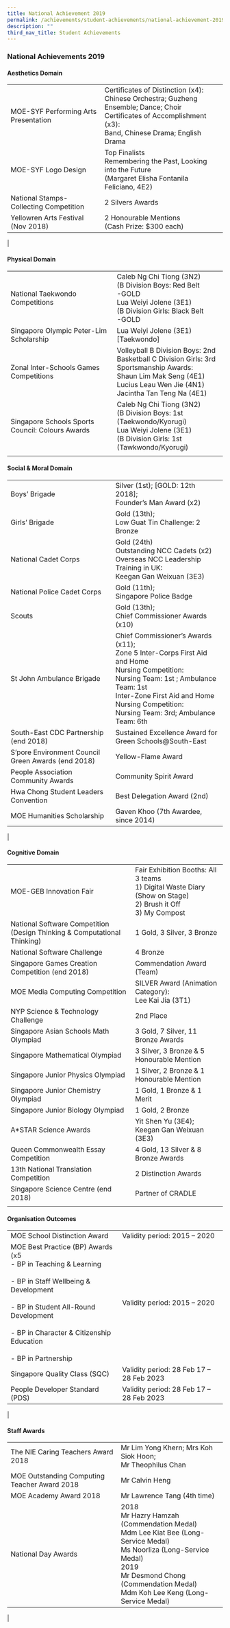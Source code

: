 ```yaml
---
title: National Achievement 2019
permalink: /achievements/student-achievements/national-achievement-2019/
description: ""
third_nav_title: Student Achievements
---
```

### **National Achievements 2019**

#### **Aesthetics Domain**

|  |  |
|---|---|
| MOE-SYF Performing Arts Presentation | Certificates of Distinction (x4):<br>Chinese Orchestra; Guzheng Ensemble; Dance; Choir<br>Certificates of Accomplishment (x3):<br>Band, Chinese Drama; English Drama |
| MOE-SYF Logo Design | Top Finalists<br>Remembering the Past, Looking into the Future<br>(Margaret Elisha Fontanila Feliciano, 4E2) |
| National Stamps-Collecting Competition | 2 Silvers Awards |
| Yellowren Arts Festival (Nov 2018) | 2 Honourable Mentions<br>(Cash Prize: $300 each) |
|

#### **Physical Domain**

|  |  |
|---|---|
| National Taekwondo Competitions | Caleb Ng Chi Tiong (3N2)<br>(B Division Boys: Red Belt<br>-GOLD<br>Lua Weiyi Jolene (3E1)<br>(B Division Girls: Black Belt<br>-GOLD |
| Singapore Olympic Peter-Lim Scholarship | Lua Weiyi Jolene (3E1) [Taekwondo] |
| Zonal Inter-Schools Games Competitions | Volleyball B Division Boys: 2nd<br>Basketball C Division Girls: 3rd<br>Sportsmanship Awards:<br>Shaun Lim Mak Seng (4E1)<br>Lucius Leau Wen Jie (4N1)<br>Jacintha Tan Teng Na (4E1) |
| Singapore Schools Sports Council: Colours Awards | Caleb Ng Chi Tiong (3N2)<br>(B Division Boys: 1st (Taekwondo/Kyorugi)<br>Lua Weiyi Jolene (3E1)<br>(B Division Girls: 1st (Tawkwondo/Kyorugi) |
|  |  |

#### **Social & Moral Domain**

|  |  |
|---|---|
| Boys’ Brigade | Silver (1st);  [GOLD: 12th 2018];<br>Founder’s Man Award (x2) |
| Girls’ Brigade | Gold (13th);<br>Low Guat Tin Challenge: 2 Bronze |
| National Cadet Corps | Gold (24th)<br>Outstanding NCC Cadets (x2)<br>Overseas NCC Leadership Training in UK:<br>Keegan Gan Weixuan (3E3) |
| National Police Cadet Corps | Gold (11th);<br>Singapore Police Badge |
| Scouts | Gold (13th);<br>Chief Commissioner Awards (x10) |
| St John Ambulance Brigade | Chief Commissioner’s Awards (x11);<br>Zone 5 Inter-Corps First Aid and Home<br>Nursing Competition: <br>Nursing Team: 1st ; Ambulance Team: 1st <br>Inter-Zone First Aid and Home Nursing Competition:<br>Nursing Team: 3rd; Ambulance Team: 6th |
| South-East CDC Partnership (end 2018) | Sustained Excellence Award for <br>Green Schools@South-East |
| S’pore Environment Council Green Awards (end 2018) | Yellow-Flame Award |
| People Association Community Awards | Community Spirit Award |
| Hwa Chong Student Leaders Convention | Best Delegation Award (2nd) |
| MOE Humanities Scholarship | Gaven Khoo (7th Awardee, since 2014) |
|

#### **Cognitive Domain**

|  |  |
|---|---|
| MOE-GEB Innovation Fair | Fair Exhibition Booths: All 3 teams<br>1)	Digital Waste Diary (Show on Stage)<br>2)	Brush it Off<br>3)	My Compost |
| National Software Competition (Design Thinking & Computational Thinking) | 1 Gold, 3 Silver, 3 Bronze |
| National Software Challenge | 4 Bronze |
| Singapore Games Creation Competition (end 2018) | Commendation Award (Team) |
| MOE Media Computing Competition | SILVER Award (Animation Category):<br>Lee Kai Jia (3T1) |
| NYP Science & Technology Challenge | 2nd Place |
| Singapore Asian Schools Math Olympiad | 3 Gold, 7 Silver, 11 Bronze Awards |
| Singapore Mathematical Olympiad | 3 Silver, 3 Bronze & 5 Honourable Mention |
| Singapore Junior Physics Olympiad | 1 Silver, 2 Bronze & 1 Honourable Mention |
| Singapore Junior Chemistry Olympiad | 1 Gold, 1 Bronze & 1 Merit |
| Singapore Junior Biology Olympiad | 1 Gold, 2 Bronze |
| A*STAR Science Awards | Yit Shen Yu (3E4); Keegan Gan Weixuan (3E3) |
| Queen Commonwealth Essay Competition | 4 Gold, 13 Silver & 8 Bronze Awards |
| 13th National Translation Competition | 2 Distinction Awards |
| Singapore Science Centre (end 2018) | Partner of CRADLE |
|  |  |

#### **Organisation Outcomes**

|  |  |
|---|---|
| MOE School Distinction Award | Validity period: 2015 – 2020 |
| MOE Best Practice (BP) Awards (x5<br>-	BP in Teaching & Learning<br><br>-	BP in Staff Wellbeing & Development<br><br>-	BP in Student All-Round Development<br><br>-	BP in Character & Citizenship Education<br><br>-	BP in Partnership | Validity period: 2015 – 2020 |
| Singapore Quality Class (SQC) | Validity period: 28 Feb 17 – 28 Feb 2023 |
| People Developer Standard (PDS) | Validity period: 28 Feb 17 – 28 Feb 2023 |
| 

#### **Staff Awards**

|  |  |
|---|---|
| The NIE Caring Teachers Award 2018 | Mr Lim Yong Khern; Mrs Koh Siok Hoon;<br>Mr Theophilus Chan |
| MOE Outstanding Computing Teacher Award 2018 | Mr Calvin Heng |
| MOE Academy Award 2018 | Mr Lawrence Tang (4th time) |
| National Day Awards | 2018<br>Mr Hazry Hamzah (Commendation Medal)<br>Mdm Lee Kiat Bee (Long-Service Medal)<br>Ms Noorliza (Long-Service Medal)<br>2019<br>Mr Desmond Chong (Commendation Medal)<br>Mdm Koh Lee Keng (Long-Service Medal) |
|